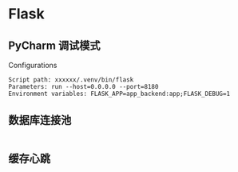 # Flask

## PyCharm 调试模式

Configurations
```
Script path: xxxxxx/.venv/bin/flask
Parameters: run --host=0.0.0.0 --port=8180
Environment variables: FLASK_APP=app_backend:app;FLASK_DEBUG=1
```

## 数据库连接池

```

```

## 缓存心跳

```

```
